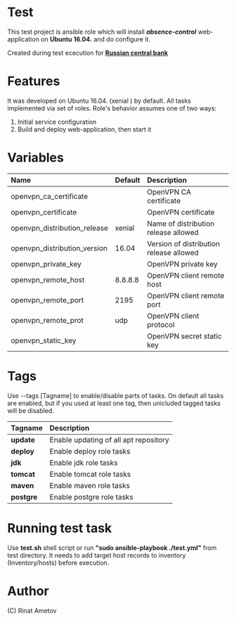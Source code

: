 # Test

This test project is ansible role which will install ***absence-control*** web-application on 
**Ubuntu 16.04.** and do configure it.

Created during test ececution for 
[**Russian central bank**](https://www.cbr.ru/)

# Features
It was developed on Ubuntu 16.04. (xenial ) by default. 
All tasks implemented via set of roles.  Role's behavior assumes one of two ways:
1. Initial service configuration
2. Build and deploy web-application, then start it

# Variables
| **Name**                   | **Default** | **Description**                       |
|:---------------------------|:------------|:--------------------------------------|
|openvpn_ca_certificate      |             |OpenVPN CA certificate                 |
|openvpn_certificate         |             |OpenVPN certificate                    |
|openvpn_distribution_release|xenial       |Name of distribution release allowed   |
|openvpn_distribution_version|16.04        |Version of distribution release allowed|
|openvpn_private_key         |             |OpenVPN private key                    |
|openvpn_remote_host         |8.8.8.8      |OpenVPN client remote host             |
|openvpn_remote_port         |2195         |OpenVPN client remote port             |
|openvpn_remote_prot         |udp          |OpenVPN client protocol                |
|openvpn_static_key          |             |OpenVPN secret static key              |


# Tags
Use --tags [Tagname] to enable/disable parts of tasks. On default all tasks are enabled, 
but if you used at least one tag, then unicluded tagged tasks will be disabled.

| **Tagname**       | **Description**                      |
|:------------------|:-------------------------------------|
| **update**        | Enable updating of all apt repository|
|**deploy**|Enable deploy role tasks    |
|**jdk**|Enable jdk role tasks    |
|**tomcat**|Enable tomcat role tasks    |
|**maven**|Enable maven role tasks    |
|**postgre**|Enable postgre role tasks    |


# Running test task
Use **test.sh** shell script or run **"sudo ansible-playbook ./test.yml"** from test 
directory. It needs to add target host records to inventory (Inventory/hosts) 
before execution.

# Author
(C) Rinat Ametov


